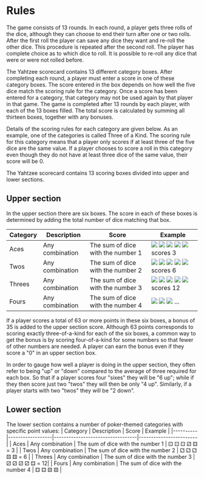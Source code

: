 # Rules
The game consists of 13 rounds. In each round, a player gets three rolls of the dice, although they can choose to end their turn after one or two rolls. After the first roll the player can save any dice they want and re-roll the other dice. This procedure is repeated after the second roll. The player has complete choice as to which dice to roll. It is possible to re-roll any dice that were or were not rolled before.

The Yahtzee scorecard contains 13 different category boxes. After completing each round, a player must enter a score in one of these category boxes. The score entered in the box depends on how well the five dice match the scoring rule for the category. Once a score has been entered for a category, that category may not be used again by that player in that game. The game is completed after 13 rounds by each player, with each of the 13 boxes filled. The total score is calculated by summing all thirteen boxes, together with any bonuses.

Details of the scoring rules for each category are given below. As an example, one of the categories is called Three of a Kind. The scoring rule for this category means that a player only scores if at least three of the five dice are the same value. If a player chooses to score a roll in this category even though they do not have at least three dice of the same value, their score will be 0.

The Yahtzee scorecard contains 13 scoring boxes divided into upper and lower sections.

## Upper section
In the upper section there are six boxes. The score in each of these boxes is determined by adding the total number of dice matching that box.

| Category | Description      | Score                             | Example                                                                                                                                                                                                                                                                                                                                                                                                                                                                                     |
|----------|------------------|-----------------------------------|---------------------------------------------------------------------------------------------------------------------------------------------------------------------------------------------------------------------------------------------------------------------------------------------------------------------------------------------------------------------------------------------------------------------------------------------------------------------------------------------|
| Aces     | Any combination  | The sum of dice with the number 1 | ![](https://upload.wikimedia.org/wikipedia/commons/thumb/8/89/Tabler-icons_dice-1.svg/24px-Tabler-icons_dice-1.svg.png) ![](https://upload.wikimedia.org/wikipedia/commons/thumb/8/89/Tabler-icons_dice-1.svg/24px-Tabler-icons_dice-1.svg.png) ![](https://upload.wikimedia.org/wikipedia/commons/thumb/8/89/Tabler-icons_dice-1.svg/24px-Tabler-icons_dice-1.svg.png) ![](https://upload.wikimedia.org/wikipedia/commons/thumb/8/80/Tabler-icons_dice-3.svg/24px-Tabler-icons_dice-3.svg.png) ![](https://upload.wikimedia.org/wikipedia/commons/thumb/c/c2/Tabler-icons_dice-4.svg/24px-Tabler-icons_dice-4.svg.png) scores 3 |
| Twos     | Any combination  | The sum of dice with the number 2 | ![](https://upload.wikimedia.org/wikipedia/commons/thumb/0/0b/Tabler-icons_dice-2.svg/24px-Tabler-icons_dice-2.svg.png) ![](https://upload.wikimedia.org/wikipedia/commons/thumb/0/0b/Tabler-icons_dice-2.svg/24px-Tabler-icons_dice-2.svg.png) ![](https://upload.wikimedia.org/wikipedia/commons/thumb/0/0b/Tabler-icons_dice-2.svg/24px-Tabler-icons_dice-2.svg.png) ![](https://upload.wikimedia.org/wikipedia/commons/thumb/f/f2/Tabler-icons_dice-5.svg/24px-Tabler-icons_dice-5.svg.png) ![](https://upload.wikimedia.org/wikipedia/commons/thumb/1/18/Tabler-icons_dice-6.svg/24px-Tabler-icons_dice-6.svg.png) scores 6 |
| Threes   | Any combination  | The sum of dice with the number 3 | ![](https://upload.wikimedia.org/wikipedia/commons/thumb/8/80/Tabler-icons_dice-3.svg/24px-Tabler-icons_dice-3.svg.png) ![](https://upload.wikimedia.org/wikipedia/commons/thumb/8/80/Tabler-icons_dice-3.svg/24px-Tabler-icons_dice-3.svg.png) ![](https://upload.wikimedia.org/wikipedia/commons/thumb/8/80/Tabler-icons_dice-3.svg/24px-Tabler-icons_dice-3.svg.png) ![](https://upload.wikimedia.org/wikipedia/commons/thumb/8/80/Tabler-icons_dice-3.svg/24px-Tabler-icons_dice-3.svg.png) ![](https://upload.wikimedia.org/wikipedia/commons/thumb/c/c2/Tabler-icons_dice-4.svg/24px-Tabler-icons_dice-4.svg.png) scores 12 |
| Fours    | Any combination  | The sum of dice with the number 4 | ![](https://upload.wikimedia.org/wikipedia/commons/thumb/c/c2/Tabler-icons_dice-4.svg/24px-Tabler-icons_dice-4.svg.png) ![](https://upload.wikimedia.org/wikipedia/commons/thumb/c/c2/Tabler-icons_dice-4.svg/24px-Tabler-icons_dice-4.svg.png) ![](https://upload.wikimedia.org/wikipedia/commons/thumb/f/f2/Tabler-icons_dice-5.svg/24px-Tabler-icons_dice-5.svg.png) ... |


If a player scores a total of 63 or more points in these six boxes, a bonus of 35 is added to the upper section score. Although 63 points corresponds to scoring exactly three-of-a-kind for each of the six boxes, a common way to get the bonus is by scoring four-of-a-kind for some numbers so that fewer of other numbers are needed. A player can earn the bonus even if they score a "0" in an upper section box.

In order to gauge how well a player is doing in the upper section, they often refer to being "up" or "down" compared to the average of three required for each box. So that if a player scores four "sixes" they will be "6 up"; while if they then score just two "twos" they will then be only "4 up". Similarly, if a player starts with two "twos" they will be "2 down".

## Lower section
The lower section contains a number of poker-themed categories with specific point values:
| Category | Description     | Score                            | Example               |
|----------|------------------|----------------------------------|------------------------|
| Aces     | Any combination  | The sum of dice with the number 1 | ⚀ ⚀ ⚀ ⚂ ⚃ = 3 |
| Twos     | Any combination  | The sum of dice with the number 2 | ⚁ ⚁ ⚁ ⚄ ⚅ = 6 |
| Threes   | Any combination  | The sum of dice with the number 3 | ⚂ ⚂ ⚂ ⚂ ⚃ = 12|
| Fours    | Any combination  | The sum of dice with the number 4 | ⚃ ⚃ ⚄ ⚄         |
